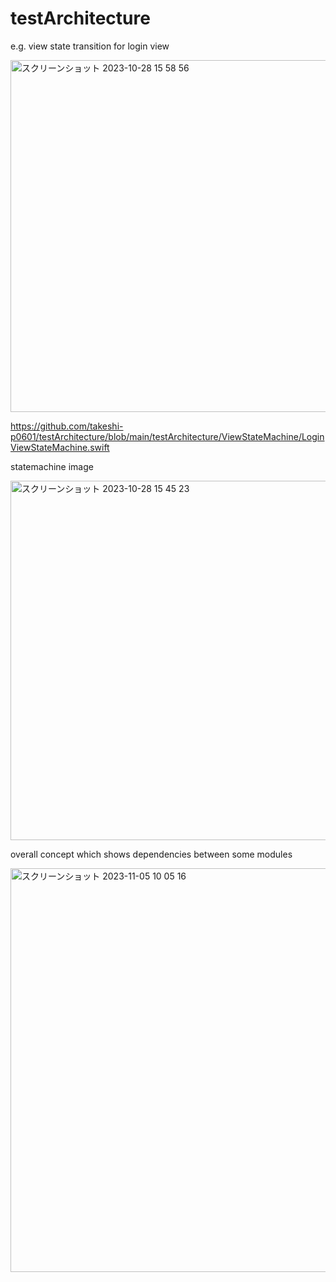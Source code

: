 # testArchitecture

e.g. view state transition for login view

<img width="563" alt="スクリーンショット 2023-10-28 15 58 56" src="https://github.com/takeshi-p0601/testArchitecture/assets/106786317/2fb7ce74-e129-4f1b-8bac-eff50e32c5b1">

https://github.com/takeshi-p0601/testArchitecture/blob/main/testArchitecture/ViewStateMachine/LoginViewStateMachine.swift

statemachine image

<img width="575" alt="スクリーンショット 2023-10-28 15 45 23" src="https://github.com/takeshi-p0601/testArchitecture/assets/106786317/0c292b6b-f55e-4b70-8be0-fd31ea133781">

overall concept which shows dependencies between some modules

<img width="646" alt="スクリーンショット 2023-11-05 10 05 16" src="https://github.com/takeshi-p0601/testArchitecture/assets/106786317/d0152aba-bcbf-4aa5-8674-e4e252ba88d7">

